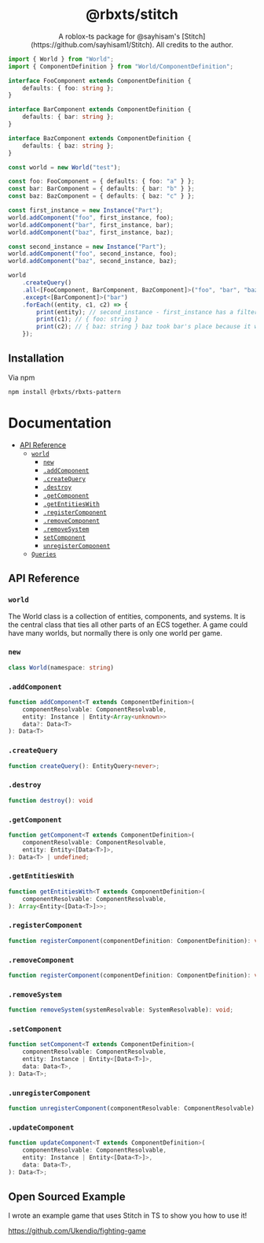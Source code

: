 <h1 align="center">@rbxts/stitch</h1>

<p align="center">
A roblox-ts package for @sayhisam's [Stitch](https://github.com/sayhisam1/Stitch). All credits to the author.
</p>

```ts
import { World } from "World";
import { ComponentDefinition } from "World/ComponentDefinition";

interface FooComponent extends ComponentDefinition {
	defaults: { foo: string };
}

interface BarComponent extends ComponentDefinition {
	defaults: { bar: string };
}

interface BazComponent extends ComponentDefinition {
	defaults: { baz: string };
}

const world = new World("test");

const foo: FooComponent = { defaults: { foo: "a" } };
const bar: BarComponent = { defaults: { bar: "b" } };
const baz: BazComponent = { defaults: { baz: "c" } };

const first_instance = new Instance("Part");
world.addComponent("foo", first_instance, foo);
world.addComponent("bar", first_instance, bar);
world.addComponent("baz", first_instance, baz);

const second_instance = new Instance("Part");
world.addComponent("foo", second_instance, foo);
world.addComponent("baz", second_instance, baz);

world
	.createQuery()
	.all<[FooComponent, BarComponent, BazComponent]>("foo", "bar", "baz")
	.except<[BarComponent]>("bar")
	.forEach((entity, c1, c2) => {
		print(entity); // second_instance - first_instance has a filtered out component thus wont be included
		print(c1); // { foo: string }
		print(c2); // { baz: string } baz took bar's place because it was filtered out
	});
```

## Installation

Via npm

```
npm install @rbxts/rbxts-pattern
```

# Documentation

- [API Reference](#api-reference)
  - [`world`](#world)
	- [`new`](#new)
	- [`.addComponent`](#.addComponent)
	- [`.createQuery`](#.createQuery)
	- [`.destroy`](#.destroy)
	- [`.getComponent`](#.getComponent)
	- [`.getEntitiesWith`](#.getEntitiesWith)
	- [`.registerComponent`](#.registerComponent)
	- [`.removeComponent`](#.removeComponent)
	- [`.removeSystem`](#.removeSystem)
	- [`setComponent`](#setComponent)
	- [`unregisterComponent`](#unregisterComponent)
  - [`Queries`](#Queries)

## API Reference 

### `world`

The World class is a collection of entities, components, and systems. It is the central class that ties all other parts of an ECS together. A game could have many worlds, but normally there is only one world per game.

### `new`

```ts
class World(namespace: string)
```

### `.addComponent`

```ts
function addComponent<T extends ComponentDefinition>(
	componentResolvable: ComponentResolvable,
	entity: Instance | Entity<Array<unknown>>
	data?: Data<T>
): Data<T>
```
### `.createQuery`

```ts
function createQuery(): EntityQuery<never>;
```

### `.destroy`

```ts
function destroy(): void
```

### `.getComponent`

```ts
function getComponent<T extends ComponentDefinition>(
	componentResolvable: ComponentResolvable,
	entity: Entity<[Data<T>]>,
): Data<T> | undefined;
```

### `.getEntitiesWith`

```ts
function getEntitiesWith<T extends ComponentDefinition>(
	componentResolvable: ComponentResolvable,
): Array<Entity<[Data<T>]>>;
```

### `.registerComponent`

```ts
function registerComponent(componentDefinition: ComponentDefinition): void
```

### `.removeComponent`

```ts
function registerComponent(componentDefinition: ComponentDefinition): void;
```

### `.removeSystem`

```ts
function removeSystem(systemResolvable: SystemResolvable): void;
```

### `.setComponent`

```ts
function setComponent<T extends ComponentDefinition>(
	componentResolvable: ComponentResolvable,
	entity: Instance | Entity<[Data<T>]>,
	data: Data<T>,
): Data<T>;
```
### `.unregisterComponent`

```ts
function unregisterComponent(componentResolvable: ComponentResolvable): void;
```

### `.updateComponent`

```ts
function updateComponent<T extends ComponentDefinition>(
	componentResolvable: ComponentResolvable,
	entity: Instance | Entity<[Data<T>]>,
	data: Data<T>,
): Data<T>;
```

## Open Sourced Example

I wrote an example game that uses Stitch in TS to show you how to use it!

https://github.com/Ukendio/fighting-game
